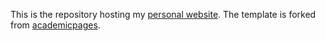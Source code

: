 This is the repository hosting my [personal website](thpreis.github.io). The template is forked from [academicpages](https://academicpages.github.io/).
